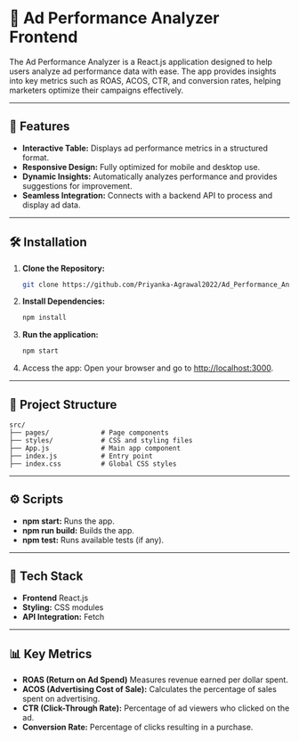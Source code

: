 # 🚀 Ad Performance Analyzer Frontend

The Ad Performance Analyzer is a React.js application designed to help users analyze ad performance data with ease. The app provides insights into key metrics such as ROAS, ACOS, CTR, and conversion rates, helping marketers optimize their campaigns effectively.

---

## 🌟 Features

- **Interactive Table:** Displays ad performance metrics in a structured format.
- **Responsive Design:** Fully optimized for mobile and desktop use.
- **Dynamic Insights:** Automatically analyzes performance and provides suggestions for improvement.
- **Seamless Integration:** Connects with a backend API to process and display ad data.

---

## 🛠️ Installation

1. **Clone the Repository:**
   ```bash
   git clone https://github.com/Priyanka-Agrawal2022/Ad_Performance_Analyzer_Agent_Frontend.git
   ```

2. **Install Dependencies:**
   ```bash
   npm install
   ```

3. **Run the application:**
   ```bash
   npm start
   ```

4. Access the app: Open your browser and go to [http://localhost:3000](http://localhost:3000).

---

## 📁 Project Structure
```
src/
├── pages/             # Page components
├── styles/            # CSS and styling files
├── App.js             # Main app component
├── index.js           # Entry point
├── index.css          # Global CSS styles
```

---

## ⚙️ Scripts

- **npm start:** Runs the app.
- **npm run build:** Builds the app.
- **npm test:** Runs available tests (if any).

---

## 🧰 Tech Stack

- **Frontend** React.js
- **Styling:** CSS modules
- **API Integration:** Fetch

---

## 📊 Key Metrics

- **ROAS (Return on Ad Spend)** Measures revenue earned per dollar spent.
- **ACOS (Advertising Cost of Sale):** Calculates the percentage of sales spent on advertising.
- **CTR (Click-Through Rate):** Percentage of ad viewers who clicked on the ad.
- **Conversion Rate:** Percentage of clicks resulting in a purchase.